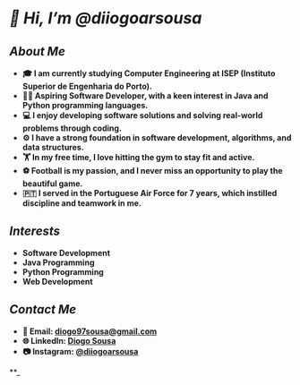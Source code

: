 # **_👋 Hi, I’m @diiogoarsousa_**

## **_About Me_**

- **🎓 I am currently studying Computer Engineering at ISEP (Instituto Superior de Engenharia do Porto).**
- **👨‍💻 Aspiring Software Developer, with a keen interest in Java and Python programming languages.**
- **💻 I enjoy developing software solutions and solving real-world problems through coding.**
- **⚙️ I have a strong foundation in software development, algorithms, and data structures.**
- **🏋️ In my free time, I love hitting the gym to stay fit and active.**
- **⚽️ Football is my passion, and I never miss an opportunity to play the beautiful game.**
- **🇵🇹 I served in the Portuguese Air Force for 7 years, which instilled discipline and teamwork in me.**

## **_Interests_**

- **Software Development**
- **Java Programming**
- **Python Programming**
- **Web Development**

## **_Contact Me_**

- **📧 Email: diogo97sousa@gmail.com**
- **🌐 LinkedIn: [Diogo Sousa](https://www.linkedin.com/in/diogoarsousa/)**
- **📷 Instagram: [@diiogoarsousa](https://www.instagram.com/diiogoarsousa/)**

**_

